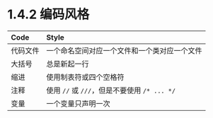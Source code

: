 # 1.4.2 编码风格

| Code | Style |
| :--- | :--- |
| 代码文件 | 一个命名空间对应一个文件和一个类对应一个文件 |
| 大括号 | 总是新起一行 |
| 缩进 | 使用制表符或四个空格符 |
| 注释 | 使用 `//` 或 `///`，但是不要使用 `/* ... */` |
| 变量 | 一个变量只声明一次 |

